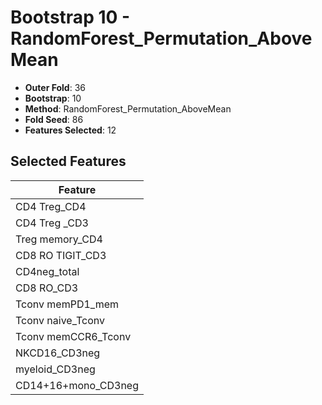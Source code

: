 # Bootstrap 10 - RandomForest_Permutation_AboveMean

- **Outer Fold**: 36
- **Bootstrap**: 10
- **Method**: RandomForest_Permutation_AboveMean
- **Fold Seed**: 86
- **Features Selected**: 12

## Selected Features

| Feature |
|---------|
| CD4 Treg_CD4 |
| CD4 Treg _CD3 |
| Treg memory_CD4 |
| CD8 RO TIGIT_CD3 |
| CD4neg_total |
| CD8 RO_CD3 |
| Tconv memPD1_mem |
| Tconv naive_Tconv |
| Tconv memCCR6_Tconv |
| NKCD16_CD3neg |
| myeloid_CD3neg |
| CD14+16+mono_CD3neg |
